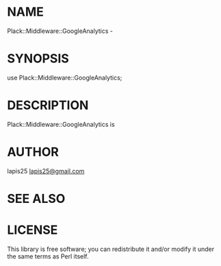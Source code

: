 # NAME

Plack::Middleware::GoogleAnalytics -

# SYNOPSIS

  use Plack::Middleware::GoogleAnalytics;

# DESCRIPTION

Plack::Middleware::GoogleAnalytics is

# AUTHOR

lapis25 <lapis25@gmail.com>

# SEE ALSO

# LICENSE

This library is free software; you can redistribute it and/or modify
it under the same terms as Perl itself.